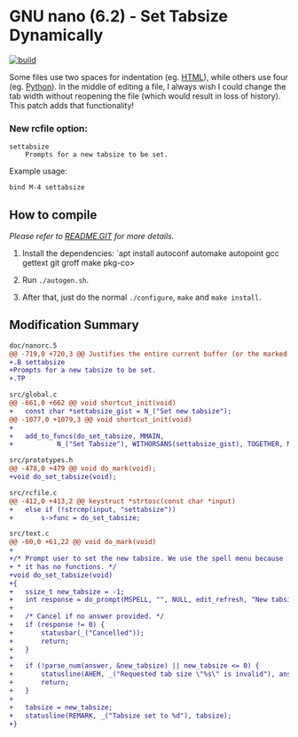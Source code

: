 # GNU nano (6.2) - Set Tabsize Dynamically

[![build](https://github.com/davidhcefx/GNU-nano-6.2_Set-Tabsize-Dynamically/actions/workflows/build.yml/badge.svg)](https://github.com/davidhcefx/GNU-nano-6.2_Set-Tabsize-Dynamically/actions/workflows/build.yml)

Some files use two spaces for indentation (eg. [HTML](https://www.w3schools.com/html/html5_syntax.asp)), while others use four (eg. [Python](https://peps.python.org/pep-0008/#indentation)). In the middle of editing a file, I always wish I could change the tab width without reopening the file (which would result in loss of history). This patch adds that functionality!


### New rcfile option:
```
settabsize
    Prompts for a new tabsize to be set.
```
Example usage:
```nanorc
bind M-4 settabsize
```

## How to compile

*Please refer to [README.GIT](/README.GIT) for more details.*

1. Install the dependencies: `apt install autoconf automake autopoint gcc gettext git groff make pkg-co>

2. Run `./autogen.sh`.

3. After that, just do the normal `./configure`, `make` and `make install`.


## Modification Summary
```diff
doc/nanorc.5
@@ -719,0 +720,3 @@ Justifies the entire current buffer (or the marked region).
+.B settabsize
+Prompts for a new tabsize to be set.
+.TP

src/global.c
@@ -661,0 +662 @@ void shortcut_init(void)
+   const char *settabsize_gist = N_("Set new tabsize");
@@ -1077,0 +1079,3 @@ void shortcut_init(void)
+
+   add_to_funcs(do_set_tabsize, MMAIN,
+           N_("Set Tabsize"), WITHORSANS(settabsize_gist), TOGETHER, NOVIEW);

src/prototypes.h
@@ -478,0 +479 @@ void do_mark(void);
+void do_set_tabsize(void);

src/rcfile.c
@@ -412,0 +413,2 @@ keystruct *strtosc(const char *input)
+   else if (!strcmp(input, "settabsize"))
+       s->func = do_set_tabsize;

src/text.c
@@ -60,0 +61,22 @@ void do_mark(void)
+
+/* Prompt user to set the new tabsize. We use the spell menu because
+ * it has no functions. */
+void do_set_tabsize(void)
+{
+   ssize_t new_tabsize = -1;
+   int response = do_prompt(MSPELL, "", NULL, edit_refresh, "New tabsize");
+
+   /* Cancel if no answer provided. */
+   if (response != 0) {
+       statusbar(_("Cancelled"));
+       return;
+   }
+
+   if (!parse_num(answer, &new_tabsize) || new_tabsize <= 0) {
+       statusline(AHEM, _("Requested tab size \"%s\" is invalid"), answer);
+       return;
+   }
+
+   tabsize = new_tabsize;
+   statusline(REMARK, _("Tabsize set to %d"), tabsize);
+}
```

